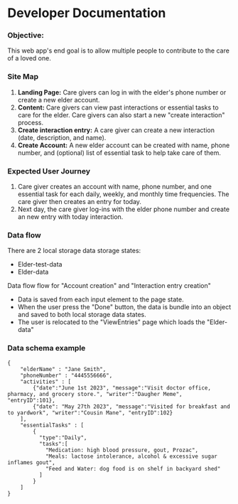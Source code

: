 # Developer Documentation

### Objective: 
This web app's end goal is to allow multiple people to contribute to the care of a loved one.

### Site Map
1. **Landing Page:** Care givers can log in with the elder's phone number or create a new elder account. 
2. **Content:** Care givers can view past interactions or essential tasks to care for the elder. Care givers can also start a new "create interaction" process. 
3. **Create interaction entry:** A care giver can create a new interaction (date, description, and name).
4. **Create Account:** A new elder account can be created with name, phone number, and (optional) list of essential task to help take care of them.

### Expected User Journey
1. Care giver creates an account with name, phone number, and one essential task for each daily, weekly, and monthly time frequencies. The care giver then creates an entry for today.
2. Next day, the care giver log-ins with the elder phone number and create an new entry with today interaction.  

### Data flow
There are 2 local storage data storage states:
* Elder-test-data
* Elder-data

Data flow flow for "Account creation" and "Interaction entry creation"
* Data is saved from each input element to the page state.
* When the user press the "Done" button, the data is bundle into an object and saved to both local storage data states. 
* The user is relocated to the "ViewEntries" page which loads the "Elder-data"


### Data schema example
    {
        "elderName" : "Jane Smith",
        "phoneNumber" : "4445556666",
        "activities" : [
            {"date":"June 1st 2023", "message":"Visit doctor office, pharmacy, and grocery store.", "writer":"Daugher Meme", "entryID":101},
            {"date": "May 27th 2023", "message":"Visited for breakfast and to yardwork", "writer":"Cousin Mane", "entryID":102}
        ],
        "essentialTasks" : [
            {
              "type":"Daily",
              "tasks":[
                "Medication: high blood pressure, gout, Prozac",
                "Meals: lactose intolerance, alcohol & excessive sugar inflames gout",
                "Feed and Water: dog food is on shelf in backyard shed"
              ]
            }
        ]
    }